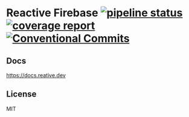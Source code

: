 # Reactive Firebase [![pipeline status](https://gitlab.com/reactive-team/test-firebase/badges/master/pipeline.svg)](https://gitlab.com/reactive-team/test-firebase/commits/master) [![coverage report](https://gitlab.com/reactive-team/test-firebase/badges/master/coverage.svg)](https://gitlab.com/reactive-team/test-firebase/commits/master) [![Conventional Commits](https://img.shields.io/badge/commitizen-friendly-brightgreen.svg)](https://conventionalcommits.org)

## Docs

https://docs.reative.dev

## License

MIT
